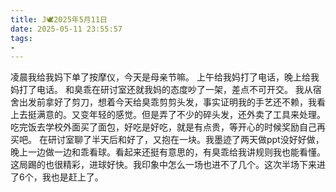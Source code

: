 ```yaml
---
title: J🕊️2025年5月11日
date: 2025-05-11 23:55:57
tags:
- 
---
```

凌晨我给我妈下单了按摩仪，今天是母亲节嘛。
上午给我妈打了电话，晚上给我妈打了电话。
和臭乖在研讨室还就我妈的态度吵了一架，差点不可开交。
我从宿舍出发前拿好了剪刀，想着今天给臭乖剪剪头发，事实证明我的手艺还不赖，我看上去挺满意的。又变年轻的感觉。但是弄了不少的碎头发，还外卖了工具来处理。
吃完饭去学校外面买了面包，好吃是好吃，就是有点贵，等开心的时候奖励自己再买吧。
在研讨室聊了半天后和好了，又抱在一块。我墨迹了两天做ppt没好好做，晚上一边做一边和乖看球。看起来还挺有意思的，有臭乖给我讲规则我也能看懂。这局踢的也很精彩，进球好快。我印象中怎么一场也进不了几个。这次半场下来进了6个，我也是赶上了。